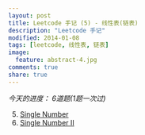 ```yaml
---
layout: post
title: Leetcode 手记 (5) - 线性表(链表)
description: "Leetcode 手记"
modified: 2014-01-08
tags: [leetcode, 线性表, 链表]
image:
  feature: abstract-4.jpg
comments: true
share: true
---
```


*今天的进度： 6道题(1题一次过)*

5. [Single Number](http://oj.leetcode.com/problems/single-number/)
6. [Single Number II](http://oj.leetcode.com/problems/single-number-ii/)


